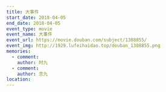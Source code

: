 ```yaml
---
title: 大事件
start_date: 2018-04-05
end_date: 2018-04-05
event_type: movie
event_name: 大事件
event_url: https://movie.douban.com/subject/1308855/
event_img: http://1929.lufeihaidao.top/douban_1308855.png
memories:
  - comment: 
    author: 时九
  - comment: 
    author: 念九
location: 
---
```

